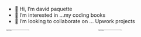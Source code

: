 - 👋 Hi, I’m david paquette
- 👀 I’m interested in ...my coding books
- 💞️ I’m looking to collaborate on ... Upwork projects
<div style="display: grid; grid-template-columns: 1fr 1fr; column-gap: 0px;">
  <div style="grid-column: 1 / 2;">
    <img width="50%" height="auto" src="https://i.imgur.com/yBF5r79.jpg">
  </div>
  <div style="grid-column: 2 / 3;">
    <img width="50%" height="auto" src="https://github-readme-stats.vercel.app/api/top-langs?username=davep80&hide=css,shell&theme=algolia&show_icons=true">
  </div>
</div>
<!---
DaveP80/DaveP80 is a ✨ special ✨ repository because its `README.md` (this file) appears on your GitHub profile.
You can click the Preview link to take a look at your changes.
--->
